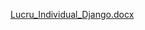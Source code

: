 [Lucru_Individual_Django.docx](https://github.com/user-attachments/files/20886318/Lucru_Individual_Django.docx)
